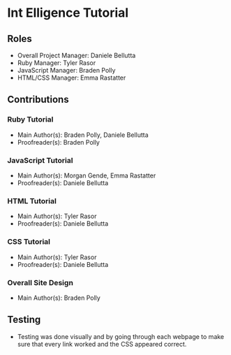 # Int Elligence Tutorial

## Roles
* Overall Project Manager: Daniele Bellutta
* Ruby Manager: Tyler Rasor
* JavaScript Manager: Braden Polly
* HTML/CSS Manager: Emma Rastatter

## Contributions
### Ruby Tutorial
* Main Author(s): Braden Polly, Daniele Bellutta
* Proofreader(s): Braden Polly

### JavaScript Tutorial
* Main Author(s): Morgan Gende, Emma Rastatter
* Proofreader(s): Daniele Bellutta

### HTML Tutorial
* Main Author(s): Tyler Rasor
* Proofreader(s): Daniele Bellutta

### CSS Tutorial
* Main Author(s): Tyler Rasor
* Proofreader(s): Daniele Bellutta

### Overall Site Design
* Main Author(s): Braden Polly

## Testing
* Testing was done visually and by going through each webpage to make sure that every link worked and the CSS appeared correct.
